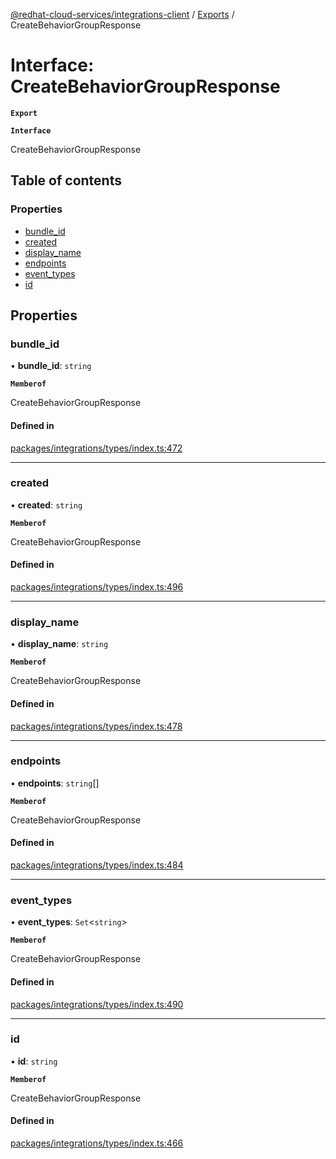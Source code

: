 [@redhat-cloud-services/integrations-client](../README.md) / [Exports](../modules.md) / CreateBehaviorGroupResponse

# Interface: CreateBehaviorGroupResponse

**`Export`**

**`Interface`**

CreateBehaviorGroupResponse

## Table of contents

### Properties

- [bundle\_id](CreateBehaviorGroupResponse.md#bundle_id)
- [created](CreateBehaviorGroupResponse.md#created)
- [display\_name](CreateBehaviorGroupResponse.md#display_name)
- [endpoints](CreateBehaviorGroupResponse.md#endpoints)
- [event\_types](CreateBehaviorGroupResponse.md#event_types)
- [id](CreateBehaviorGroupResponse.md#id)

## Properties

### bundle\_id

• **bundle\_id**: `string`

**`Memberof`**

CreateBehaviorGroupResponse

#### Defined in

[packages/integrations/types/index.ts:472](https://github.com/RedHatInsights/javascript-clients/blob/master/packages/integrations/types/index.ts#L472)

___

### created

• **created**: `string`

**`Memberof`**

CreateBehaviorGroupResponse

#### Defined in

[packages/integrations/types/index.ts:496](https://github.com/RedHatInsights/javascript-clients/blob/master/packages/integrations/types/index.ts#L496)

___

### display\_name

• **display\_name**: `string`

**`Memberof`**

CreateBehaviorGroupResponse

#### Defined in

[packages/integrations/types/index.ts:478](https://github.com/RedHatInsights/javascript-clients/blob/master/packages/integrations/types/index.ts#L478)

___

### endpoints

• **endpoints**: `string`[]

**`Memberof`**

CreateBehaviorGroupResponse

#### Defined in

[packages/integrations/types/index.ts:484](https://github.com/RedHatInsights/javascript-clients/blob/master/packages/integrations/types/index.ts#L484)

___

### event\_types

• **event\_types**: `Set`<`string`\>

**`Memberof`**

CreateBehaviorGroupResponse

#### Defined in

[packages/integrations/types/index.ts:490](https://github.com/RedHatInsights/javascript-clients/blob/master/packages/integrations/types/index.ts#L490)

___

### id

• **id**: `string`

**`Memberof`**

CreateBehaviorGroupResponse

#### Defined in

[packages/integrations/types/index.ts:466](https://github.com/RedHatInsights/javascript-clients/blob/master/packages/integrations/types/index.ts#L466)

